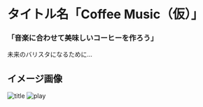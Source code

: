 # タイトル名「Coffee Music（仮）」
### **「音楽に合わせて美味しいコーヒーを作ろう」**
未来のバリスタになるために…  
## イメージ画像
![title](https://github.com/juncocoa0731/Cacaomas_Cafe/blob/master/readmetitle.png)
![play](https://github.com/juncocoa0731/Cacaomas_Cafe/blob/master/readme/play.png)
